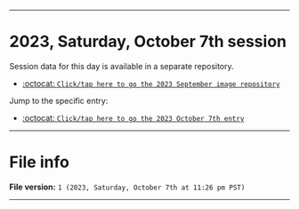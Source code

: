 
***

# 2023, Saturday, October 7th session

Session data for this day is available in a separate repository.

- [:octocat: `Click/tap here to go the 2023 September image repository`](https://github.com/seanpm2001/SeansLifeArchive_Images_ModernSmurfsVillage_Y2023_V3/)

Jump to the specific entry:

- [:octocat: `Click/tap here to go the 2023 October 7th entry`](https://github.com/seanpm2001/SeansLifeArchive_Images_ModernSmurfsVillage_Y2023_V3/tree/SeansLifeArchive_ModernSmurfsVillage_Y2023_V3_Main-dev/10_October/07/)

***

# File info

**File version:** `1 (2023, Saturday, October 7th at 11:26 pm PST)`

***
